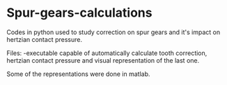 # Spur-gears-calculations

Codes in python used to study correction on spur gears and it's impact on hertzian contact pressure. 

Files:
-executable capable of automatically calculate tooth correction, hertzian contact pressure and visual representation of the last one. 

Some of the representations were done in matlab. 
